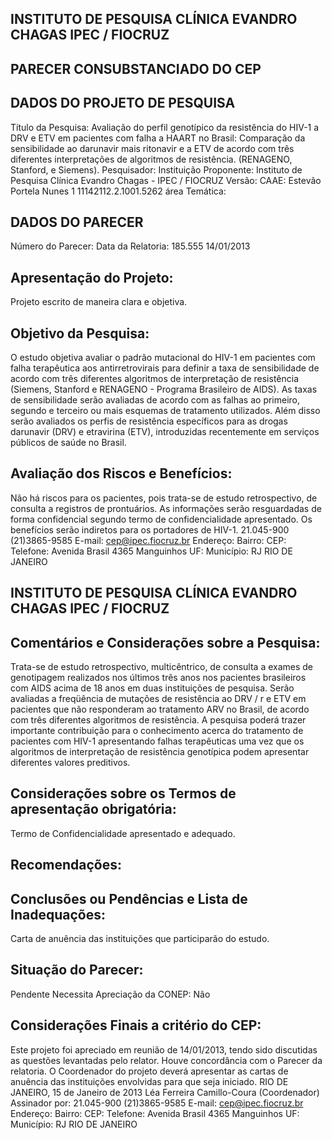 
## INSTITUTO DE PESQUISA CLÍNICA EVANDRO CHAGAS IPEC / FIOCRUZ

## PARECER CONSUBSTANCIADO DO CEP

## DADOS DO PROJETO DE PESQUISA
Título da Pesquisa:
Avaliação do perfil genotípico da resistência do HIV-1 a DRV e ETV em pacientes com falha a HAART no Brasil: Comparação da sensibilidade ao darunavir mais ritonavir e a ETV de acordo com três diferentes interpretações de algoritmos de resistência. (RENAGENO, Stanford, e Siemens).
Pesquisador:
Instituição Proponente: Instituto de Pesquisa Clínica Evandro Chagas - IPEC / FIOCRUZ
Versão:
CAAE:
Estevão Portela Nunes
1
11142112.2.1001.5262
área Temática:

## DADOS DO PARECER
Número do Parecer:
Data da Relatoria:
185.555
14/01/2013

## Apresentação do Projeto:
Projeto escrito de maneira clara e objetiva.

## Objetivo da Pesquisa:
O estudo objetiva avaliar o padrão mutacional do HIV-1 em pacientes com falha terapêutica aos antirretrovirais para definir a taxa de sensibilidade de acordo com três diferentes algoritmos de interpretação de resistência (Siemens, Stanford e RENAGENO - Programa Brasileiro de AIDS). As taxas de sensibilidade serão avaliadas de acordo com as falhas ao primeiro, segundo e terceiro ou mais esquemas de tratamento utilizados. Além disso serão avaliados os perfis de resistência específicos para as drogas darunavir (DRV) e etravirina (ETV), introduzidas recentemente em serviços públicos de saúde no Brasil.

## Avaliação dos Riscos e Benefícios:
Não há riscos para os pacientes, pois trata-se de estudo retrospectivo, de consulta a registros de prontuários. As informações serão resguardadas de forma confidencial segundo termo de confidencialidade apresentado. Os benefícios serão indiretos para os portadores de HIV-1.
21.045-900
(21)3865-9585
E-mail:
cep@ipec.fiocruz.br
Endereço:
Bairro:
CEP:
Telefone:
Avenida Brasil 4365
Manguinhos
UF:
Município:
RJ
RIO DE JANEIRO

## INSTITUTO DE PESQUISA CLÍNICA EVANDRO CHAGAS IPEC / FIOCRUZ

## Comentários e Considerações sobre a Pesquisa:
Trata-se de estudo retrospectivo, multicêntrico, de consulta a exames de genotipagem realizados nos últimos três anos nos pacientes brasileiros com AIDS acima de 18 anos em duas instituições de pesquisa. Serão avaliadas a freqüência de mutações de resistência ao DRV / r e ETV em pacientes que não responderam ao tratamento ARV no Brasil, de acordo com três diferentes algoritmos de resistência. A pesquisa poderá trazer importante contribuição para o conhecimento acerca do tratamento de pacientes com HIV-1 apresentando falhas terapêuticas uma vez que os algoritmos de interpretação de resistência genotípica podem apresentar diferentes valores preditivos.

## Considerações sobre os Termos de apresentação obrigatória:
Termo de Confidencialidade apresentado e adequado.

## Recomendações:

## Conclusões ou Pendências e Lista de Inadequações:
Carta de anuência das instituições que participarão do estudo.

## Situação do Parecer:
Pendente
Necessita Apreciação da CONEP:
Não

## Considerações Finais a critério do CEP:
Este projeto foi apreciado em reunião de 14/01/2013, tendo sido discutidas as questões levantadas pelo relator.  Houve concordância com o Parecer da relatoria.  O Coordenador do projeto deverá apresentar as cartas de anuência das instituições envolvidas para que seja iniciado.
RIO DE JANEIRO, 15 de Janeiro de 2013
Léa Ferreira Camillo-Coura (Coordenador) Assinador por:
21.045-900
(21)3865-9585
E-mail:
cep@ipec.fiocruz.br
Endereço:
Bairro:
CEP:
Telefone:
Avenida Brasil 4365
Manguinhos
UF:
Município:
RJ
RIO DE JANEIRO
